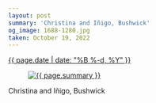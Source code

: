 ```yaml
---
layout: post
summary: 'Christina and Iñigo, Bushwick'
og_image: 1688-1280.jpg
taken: October 19, 2022
---
```


<div class="post">
 <time>
  <a href="/1688">
   {{ page.date | date: "%B %-d, %Y" }}
  </a>
 </time>
 <a href="/1688">
  <figure data-taken="10/19/2022">
   <img alt="{{ page.summary }}" sizes="(min-width: 700px) 50vw, calc(100vw - 2rem)" src="{{ site.assets_url }}/1688-640.jpg" srcset="{{ site.assets_url }}/1688-320.jpg 320w, {{ site.assets_url }}/1688-640.jpg 640w, {{ site.assets_url }}/1688-960.jpg 960w, {{ site.assets_url }}/1688-1280.jpg 1280w"/>
  </figure>
 </a>
 <span>
  Christina and Iñigo, Bushwick
 </span>
</div>
